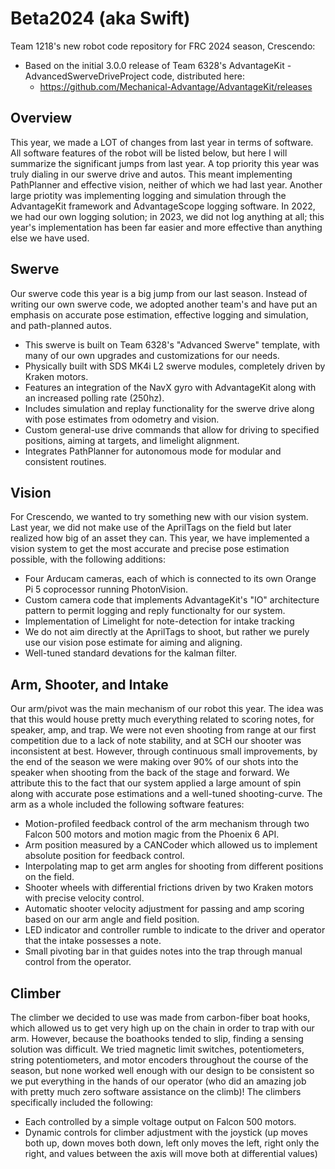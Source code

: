 # Beta2024 (aka Swift)
Team 1218's new robot code repository for FRC 2024 season, Crescendo:
* Based on the initial 3.0.0 release of Team 6328's AdvantageKit - AdvancedSwerveDriveProject code, distributed here:
    * https://github.com/Mechanical-Advantage/AdvantageKit/releases

## Overview
This year, we made a LOT of changes from last year in terms of software. All software features of the robot will be listed below, but here I will summarize the significant jumps from last year. A top priority this year was truly dialing in our swerve drive and autos. This meant implementing PathPlanner and effective vision, neither of which we had last year. Another large priotity was implementing logging and simulation through the AdvantageKit framework and AdvantageScope logging software. In 2022, we had our own logging solution; in 2023, we did not log anything at all; this year's implementation has been far easier and more effective than anything else we have used.

## Swerve
Our swerve code this year is a big jump from our last season. Instead of writing our own swerve code, we adopted another team's and have put an emphasis on accurate pose estimation, effective logging and simulation, and path-planned autos.
* This swerve is built on Team 6328's "Advanced Swerve" template, with many of our own upgrades and customizations for our needs.
* Physically built with SDS MK4i L2 swerve modules, completely driven by Kraken motors.
* Features an integration of the NavX gyro with AdvantageKit along with an increased polling rate (250hz).
* Includes simulation and replay functionality for the swerve drive along with pose estimates from odometry and vision.
* Custom general-use drive commands that allow for driving to specified positions, aiming at targets, and limelight alignment.
* Integrates PathPlanner for autonomous mode for modular and consistent routines.

## Vision
For Crescendo, we wanted to try something new with our vision system. Last year, we did not make use of the AprilTags on the field but later realized how big of an asset they can. This year, we have implemented a vision system to get the most accurate and precise pose estimation possible, with the following additions:
* Four Arducam cameras, each of which is connected to its own Orange Pi 5 coprocessor running PhotonVision.
* Custom camera code that implements AdvantageKit's "IO" architecture pattern to permit logging and reply functionalty for our system.
* Implementation of Limelight for note-detection for intake tracking
* We do not aim directly at the AprilTags to shoot, but rather we purely use our vision pose estimate for aiming and aligning.
* Well-tuned standard devations for the kalman filter.

## Arm, Shooter, and Intake
Our arm/pivot was the main mechanism of our robot this year. The idea was that this would house pretty much everything related to scoring notes, for speaker, amp, and trap. We were not even shooting from range at our first competition due to a lack of note stability, and at SCH our shooter was inconsistent at best. However, through continuous small improvements, by the end of the season we were making over 90% of our shots into the speaker when shooting from the back of the stage and forward. We attribute this to the fact that our system applied a large amount of spin along with accurate pose estimations and a well-tuned shooting-curve. The arm as a whole included the following software features:
* Motion-profiled feedback control of the arm mechanism through two Falcon 500 motors and motion magic from the Phoenix 6 API.
* Arm position measured by a CANCoder which allowed us to implement absolute position for feedback control.
* Interpolating map to get arm angles for shooting from different positions on the field.
* Shooter wheels with differential frictions driven by two Kraken motors with precise velocity control.
* Automatic shooter velocity adjustment for passing and amp scoring based on our arm angle and field position.
* LED indicator and controller rumble to indicate to the driver and operator that the intake possesses a note.
* Small pivoting bar in that guides notes into the trap through manual control from the operator.

## Climber
The climber we decided to use was made from carbon-fiber boat hooks, which allowed us to get very high up on the chain in order to trap with our arm. However, because the boathooks tended to slip, finding a sensing solution was difficult. We tried magnetic limit switches, potentiometers, string potentiometers, and motor encoders throughout the course of the season, but none worked well enough with our design to be consistent so we put everything in the hands of our operator (who did an amazing job with pretty much zero software assistance on the climb)! The climbers specifically included the following:
* Each controlled by a simple voltage output on Falcon 500 motors.
* Dynamic controls for climber adjustment with the joystick (up moves both up, down moves both down, left only moves the left, right only the right, and values between the axis will move both at differential values)
